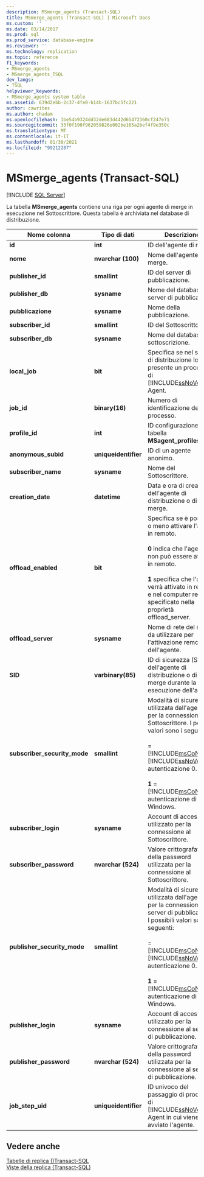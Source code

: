 ```yaml
---
description: MSmerge_agents (Transact-SQL)
title: MSmerge_agents (Transact-SQL) | Microsoft Docs
ms.custom: ''
ms.date: 03/14/2017
ms.prod: sql
ms.prod_service: database-engine
ms.reviewer: ''
ms.technology: replication
ms.topic: reference
f1_keywords:
- MSmerge_agents
- MSmerge_agents_TSQL
dev_langs:
- TSQL
helpviewer_keywords:
- MSmerge_agents system table
ms.assetid: 639d2ebb-2c37-4fe0-b14b-1637bc5fc221
author: cawrites
ms.author: chadam
ms.openlocfilehash: 1be54b9324dd32de683d442d65472360cf247e71
ms.sourcegitcommit: 33f0f190f962059826e002be165a2bef4f9e350c
ms.translationtype: MT
ms.contentlocale: it-IT
ms.lasthandoff: 01/30/2021
ms.locfileid: "99212287"
---
```

# <a name="msmerge_agents-transact-sql"></a>MSmerge_agents (Transact-SQL)
[!INCLUDE [SQL Server](../../includes/applies-to-version/sqlserver.md)]

  La tabella **MSmerge_agents** contiene una riga per ogni agente di merge in esecuzione nel Sottoscrittore. Questa tabella è archiviata nel database di distribuzione.  
  
|Nome colonna|Tipo di dati|Descrizione|  
|-----------------|---------------|-----------------|  
|**id**|**int**|ID dell'agente di merge.|  
|**nome**|**nvarchar (100)**|Nome dell'agente di merge.|  
|**publisher_id**|**smallint**|ID del server di pubblicazione.|  
|**publisher_db**|**sysname**|Nome del database del server di pubblicazione.|  
|**pubblicazione**|**sysname**|Nome della pubblicazione.|  
|**subscriber_id**|**smallint**|ID del Sottoscrittore.|  
|**subscriber_db**|**sysname**|Nome del database di sottoscrizione.|  
|**local_job**|**bit**|Specifica se nel server di distribuzione locale è presente un processo di [!INCLUDE[ssNoVersion](../../includes/ssnoversion-md.md)] Agent.|  
|**job_id**|**binary(16)**|Numero di identificazione del processo.|  
|**profile_id**|**int**|ID configurazione dalla tabella **MSagent_profiles** .|  
|**anonymous_subid**|**uniqueidentifier**|ID di un agente anonimo.|  
|**subscriber_name**|**sysname**|Nome del Sottoscrittore.|  
|**creation_date**|**datetime**|Data e ora di creazione dell'agente di distribuzione o di merge.|  
|**offload_enabled**|**bit**|Specifica se è possibile o meno attivare l'agente in remoto.<br /><br /> **0** indica che l'agente non può essere attivato in remoto.<br /><br /> **1** specifica che l'agente verrà attivato in remoto e nel computer remoto specificato nella proprietà offload_server.|  
|**offload_server**|**sysname**|Nome di rete del server da utilizzare per l'attivazione remota dell'agente.|  
|**SID**|**varbinary(85)**|ID di sicurezza (SID) dell'agente di distribuzione o di merge durante la prima esecuzione dell'agente.|  
|**subscriber_security_mode**|**smallint**|Modalità di sicurezza utilizzata dall'agente per la connessione al Sottoscrittore. I possibili valori sono i seguenti:<br /><br />   =  [!INCLUDE[msCoName](../../includes/msconame-md.md)] [!INCLUDE[ssNoVersion](../../includes/ssnoversion-md.md)] autenticazione 0.<br /><br /> **1**  =  [!INCLUDE[msCoName](../../includes/msconame-md.md)] autenticazione di Windows.|  
|**subscriber_login**|**sysname**|Account di accesso utilizzato per la connessione al Sottoscrittore.|  
|**subscriber_password**|**nvarchar (524)**|Valore crittografato della password utilizzata per la connessione al Sottoscrittore.|  
|**publisher_security_mode**|**smallint**|Modalità di sicurezza utilizzata dall'agente per la connessione al server di pubblicazione. I possibili valori sono i seguenti:<br /><br />   =  [!INCLUDE[msCoName](../../includes/msconame-md.md)] [!INCLUDE[ssNoVersion](../../includes/ssnoversion-md.md)] autenticazione 0.<br /><br /> **1**  =  [!INCLUDE[msCoName](../../includes/msconame-md.md)] autenticazione di Windows.|  
|**publisher_login**|**sysname**|Account di accesso utilizzato per la connessione al server di pubblicazione.|  
|**publisher_password**|**nvarchar (524)**|Valore crittografato della password utilizzata per la connessione al server di pubblicazione.|  
|**job_step_uid**|**uniqueidentifier**|ID univoco del passaggio di processo di [!INCLUDE[ssNoVersion](../../includes/ssnoversion-md.md)] Agent in cui viene avviato l'agente.|  
  
## <a name="see-also"></a>Vedere anche  
 [Tabelle di replica &#40;&#41;Transact-SQL ](../../relational-databases/system-tables/replication-tables-transact-sql.md)   
 [Viste della replica &#40;Transact-SQL&#41;](../../relational-databases/system-views/replication-views-transact-sql.md)  
  
  

